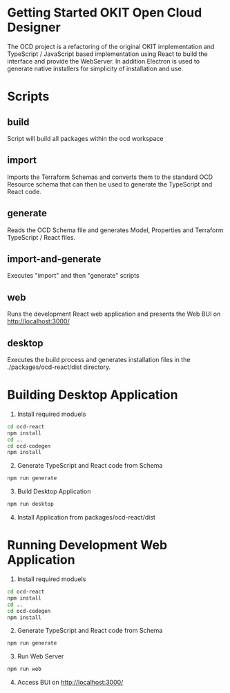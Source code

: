 # Getting Started OKIT Open Cloud Designer

The OCD project is a refactoring of the original OKIT implementation and TypeScript / JavaScript 
based implementation using React to build the interface and provide the WebServer. In addition
Electron is used to generate native installers for simplicity of installation and use.

# Scripts

## build 

Script will build all packages within the ocd workspace

## import

Imports the Terraform Schemas and converts them to the standard OCD Resource schema that can then be used to generate the TypeScript 
and React code.

## generate

Reads the OCD Schema file and generates Model, Properties and Terraform TypeScript / React files.

## import-and-generate

Executes "import" and then "generate" scripts

## web

Runs the development React web application and presents the Web BUI on [http://localhost:3000/](http://localhost:3000/)

## desktop

Executes the build process and generates installation files in the ./packages/ocd-react/dist directory.


# Building Desktop Application

1. Install required moduels
```bash
cd ocd-react
npm install
cd ..
cd ocd-codegen
npm install 
```
2. Generate TypeScript and React code from Schema
```bash
npm run generate
```
3. Build Desktop Application
```bash
npm run desktop
```
4. Install Application from packages/ocd-react/dist

# Running Development Web Application

1. Install required moduels
```bash
cd ocd-react
npm install
cd ..
cd ocd-codegen
npm install 
```
2. Generate TypeScript and React code from Schema
```bash
npm run generate
```
3. Run Web Server
```bash
npm run web
```
4. Access BUI on [http://localhost:3000/](http://localhost:3000/)

